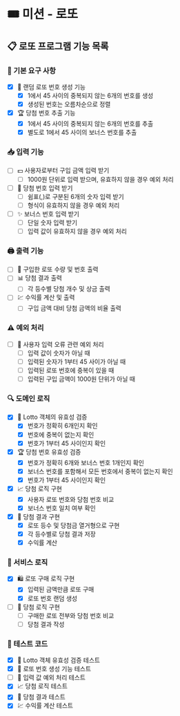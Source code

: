 # 🎟 미션 - 로또
## 📋 로또 프로그램 기능 목록

### 🎯 기본 요구 사항
- [x] 🔢 랜덤 로또 번호 생성 기능
    - [x] 1에서 45 사이의 중복되지 않는 6개의 번호를 생성
    - [x] 생성된 번호는 오름차순으로 정렬
- [x] 🏆 당첨 번호 추출 기능
    - [x] 1에서 45 사이의 중복되지 않는 6개의 번호를 추출
    - [x] 별도로 1에서 45 사이의 보너스 번호를 추출

### 📥 입력 기능
- [ ] 💵 사용자로부터 구입 금액 입력 받기
    - [ ] 1000원 단위로 입력 받으며, 유효하지 않을 경우 예외 처리
- [ ] 📝 당첨 번호 입력 받기
    - [ ] 쉼표(,)로 구분된 6개의 숫자 입력 받기
    - [ ] 형식이 유효하지 않을 경우 예외 처리
- [ ] ✨ 보너스 번호 입력 받기
    - [ ] 단일 숫자 입력 받기
    - [ ] 입력 값이 유효하지 않을 경우 예외 처리

### 🖨 출력 기능
- [ ] 🎫 구입한 로또 수량 및 번호 출력
- [ ] 📊 당첨 결과 출력
    - [ ] 각 등수별 당첨 개수 및 상금 출력
- [ ] 💹 수익률 계산 및 출력
    - [ ] 구입 금액 대비 당첨 금액의 비율 출력

### ⚠️ 예외 처리
- [ ] 🚫 사용자 입력 오류 관련 예외 처리
    - [ ] 입력 값이 숫자가 아닐 때
    - [ ] 입력된 숫자가 1부터 45 사이가 아닐 때
    - [ ] 입력된 로또 번호에 중복이 있을 때
    - [ ] 입력된 구입 금액이 1000원 단위가 아닐 때

### 🔍 도메인 로직
- [x] 🧾 Lotto 객체의 유효성 검증
    - [x] 번호가 정확히 6개인지 확인
    - [x] 번호에 중복이 없는지 확인
    - [x] 번호가 1부터 45 사이인지 확인
- [x] 🏆 당첨 번호 유효성 검증
    - [x] 번호가 정확히 6개와 보너스 번호 1개인지 확인
    - [x] 보너스 번호를 포함해서 모든 번호에서 중복이 없는지 확인
    - [x] 번호가 1부터 45 사이인지 확인
- [x] 📈 당첨 로직 구현
    - [x] 사용자 로또 번호와 당첨 번호 비교
    - [x] 보너스 번호 일치 여부 확인
- [x] 🏅 당첨 결과 구현
    - [x] 로또 등수 및 당첨금 열거형으로 구현
    - [x] 각 등수별로 당첨 결과 저장
    - [x] 수익률 계산

### 🛒 서비스 로직
- [x] 🛍 로또 구매 로직 구현
    - [x] 입력된 금액만큼 로또 구매
    - [x] 로또 번호 랜덤 생성
- [ ] 🎰 당첨 로직 구현
    - [ ] 구매한 로또 전부와 당첨 번호 비교
    - [ ] 당첨 결과 작성

### 🧪 테스트 코드
- [x] 🧾 Lotto 객체 유효성 검증 테스트
- [x] 🔢 로또 번호 생성 기능 테스트
- [ ] 🚫 입력 값 예외 처리 테스트
- [x] 📈 당첨 로직 테스트
- [x] 🏅 당첨 결과 테스트
- [x] 💹 수익률 계산 테스트
